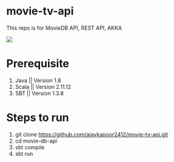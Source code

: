 # movie-tv-api
This repo is for MovieDB API, REST API, AKKA

<img src="https://camo.githubusercontent.com/7b1522b66746b631fe6da21c99d7745a61d9d07b/68747470733a2f2f696e6465782e7363616c612d6c616e672e6f72672f616b6b612f616b6b612d687474702f616b6b612d687474702d636f72652f6c61746573742e737667"/>

Prerequisite
============================
1. Java || Version 1.8
2. Scala || Version 2.11.12
3. SBT || Version 1.3.8

Steps to run
============================
1. git clone https://github.com/ajaykapoor2412/movie-tv-api.git
2. cd movie-db-api
3. sbt compile
4. sbt run
